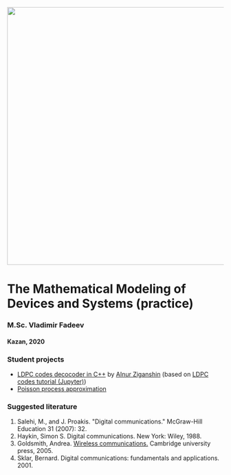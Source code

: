 <img src="https://griat.kai.ru/documents/10181/10477277/%D0%BB%D0%BE%D0%B3%D0%BE+%D0%93%D0%A0%D0%98%D0%9D%D0%A2+%D0%9F%D0%9D%D0%93+-+%D0%BA%D0%BE%D0%BF%D0%B8%D1%8F.png/ca3c1892-ab3a-41a3-a779-b9e7d7378a9f?t=1550126883140" width="600" />

# The Mathematical Modeling of Devices and Systems (practice)
### M.Sc. Vladimir Fadeev
#### Kazan, 2020


### Student projects

- [LDPC codes decocoder in C++](https://github.com/kirlf/csp-modeling/blob/master/ldpc/cpp/spa.cpp) by [AInur Ziganshin](https://github.com/AinurZiga) (based on [LDPC codes tutorial (Jupyter)](https://nbviewer.org/github/kirlf/csp-modeling/blob/master/ldpc/ldpc.ipynb))
- [Poisson process approximation](https://github.com/kirlf/csp-modeling/blob/master/deprecated/python_task_2020.md)

### Suggested literature

 1. Salehi, M., and J. Proakis. "Digital communications." McGraw-Hill Education 31 (2007): 32.
 2. Haykin, Simon S. Digital communications. New York: Wiley, 1988.
 3. Goldsmith, Andrea. [Wireless communications.](http://wsl.stanford.edu/~andrea/Wireless/Book.pdf) Cambridge university press, 2005.
 4. Sklar, Bernard. Digital communications: fundamentals and applications. 2001.
